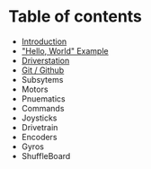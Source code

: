 # Table of contents

* [Introduction](README.md)
* ["Hello, World" Example](hello-world-example.md)
* [Driverstation](driverstation.md)
* [Git / Github](git-github.md)
* Subsytems
* Motors
* Pnuematics
* Commands
* Joysticks
* Drivetrain
* Encoders
* Gyros
* ShuffleBoard


